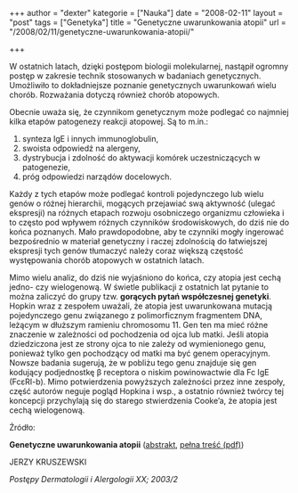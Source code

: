 +++
author = "dexter"
kategorie = ["Nauka"]
date = "2008-02-11"
layout = "post"
tags = ["Genetyka"]
title = "Genetyczne uwarunkowania atopii"
url = "/2008/02/11/genetyczne-uwarunkowania-atopii/"

+++

W ostatnich latach, dzięki postępom biologii molekularnej, nastąpił ogromny postęp w zakresie technik stosowanych w badaniach genetycznych. Umożliwiło to dokładniejsze poznanie genetycznych uwarunkowań wielu chorób. Rozważania dotyczą również chorób atopowych.

Obecnie uważa się, że czynnikom genetycznym może podlegać co najmniej kilka etapów patogenezy reakcji atopowej. Są to m.in.:

  1. synteza IgE i innych immunoglobulin,
  2. swoista odpowiedź na alergeny,
  3. dystrybucja i zdolność do aktywacji komórek uczestniczących w patogenezie,
  4. próg odpowiedzi narządów docelowych.

Każdy z tych etapów może podlegać kontroli pojedynczego lub wielu genów o różnej hierarchii, mogących przejawiać swą aktywność (ulegać ekspresji) na różnych etapach rozwoju osobniczego organizmu człowieka i to często pod wpływem różnych czynników środowiskowych, do dziś nie do końca poznanych. Mało prawdopodobne, aby te czynniki mogły ingerować bezpośrednio w materiał genetyczny i raczej zdolnością do łatwiejszej ekspresji tych genów tłumaczyć należy coraz większą częstość występowania chorób atopowych w ostatnich latach.

Mimo wielu analiz, do dziś nie wyjaśniono do końca, czy atopia jest cechą jedno- czy wielogenową. W świetle publikacji z ostatnich lat pytanie to można zaliczyć do grupy tzw. **gorących pytań współczesnej genetyki**. Hopkin wraz z zespołem uważali, że atopia jest uwarunkowana mutacją pojedynczego genu związanego z polimorficznym fragmentem DNA, leżącym w dłuższym ramieniu chromosomu 11. Gen ten ma mieć różne znaczenie w zależności od pochodzenia od ojca lub matki. Jeśli atopia dziedziczona jest ze strony ojca to nie zależy od wymienionego genu, ponieważ tylko gen pochodzący od matki ma być genem operacyjnym. Nowsze badania sugerują, że w pobliżu tego genu znajduje się gen kodujący podjednostkę β receptora o niskim powinowactwie dla Fc IgE (FcεRI-b). Mimo potwierdzenia powyższych zależności przez inne zespoły, część autorów neguje pogląd Hopkina i wsp., a ostatnio również twórcy tej koncepcji przychylają się do starego stwierdzenia Cooke’a, że atopia jest cechą wielogenową.

Źródło:
  
**Genetyczne uwarunkowania atopii** ([abstrakt][1], [pełna treść (pdf)][2])
  
JERZY KRUSZEWSKI
  
_Postępy Dermatologii i Alergologii XX; 2003/2_

 [1]: http://termedia.pl/magazine.php?magazine_id=7&article_id=2103&magazine_subpage=ABSTRACT
 [2]: http://termedia.pl/showpdf.php?article_id=2103&filename=Genetyczne.pdf&priority=1